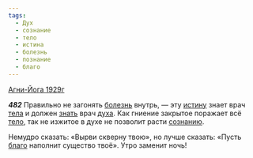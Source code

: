 ```yaml
---
tags:
  - Дух
  - сознание
  - тело
  - истина
  - болезнь
  - познание
  - благо
---
```


[Агни-Йога 1929г](https://127.0.0.1:4002/agni/1929)

___482___
Правильно не загонять [болезнь](../../../tags/#болезнь) внутрь, — эту [истину](../../../tags/#истина) знает врач [тела](../../../tags/#[тело](../../../tags/#тело)) и должен [знать](../../../tags/#познание) врач [духа](../../../tags/#Дух). Как гниение закрытое поражает всё [тело](../../../tags/#тело), так не изжитое в духе не позволит расти [сознанию](../../../tags/#сознание).   

Немудро сказать: «Вырви скверну твою», но лучше сказать: «Пусть [благо](../../../tags/#благо) наполнит существо твоё». Утро заменит ночь!